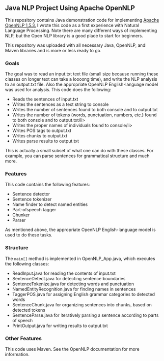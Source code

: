 <html lang="en">
<h2>Java NLP Project Using Apache OpenNLP</h2>
<p>
This repository contains Java demonstration code for implementing <a href="https://opennlp.apache.org/">Apache OpenNLP 1.5.3.</a> I wrote this code as a first experience with Natural Language Processing. Note there are many different ways of implementing NLP, but the Open NLP library is a good place to start for beginners.
</p>
<p>
This repository was uploaded with all necessary Java, OpenNLP, and Maven libraries and is more or less ready to go.
</p>
<h3>Goals</h3>
<p>The goal was to read an input.txt text file (small size because running these classes on longer text can take a loooong time), and write the NLP analysis to an output.txt file. Also the appropriate OpenNLP English-language model was used for analysis. This code does the following:</p>
<ul>
<li>Reads the sentences of input.txt</li>
<li>Writes the sentences as a text string to console</li>
<li>Writes the number of sentences found to both console and to output.txt</li>
<li>Writes the number of tokens (words, punctuation, numbers, etc.) found to both console and to output.txt/li>
<li>Writes the proper names of individuals found to console/li>
<li>Writes POS tags to output.txt</li>
<li>Writes chunks to output.txt</li>
<li>Writes parse results to output.txt</li>
</ul>

<p>This is actually a small subset of what one can do with these classes. For example, you can parse sentences for grammatical structure and much more.</p>


<h3>Features</h3>
<p>
This code contains the following features:</p>
<ul>
<li>Sentence detector</li>
<li>Sentence tokenizer</li>
<li>Name finder to detect named entities</li>
<li>Part-ofspeech tagger</li>
<li>Chunker</li>
<li>Parser</li>
</ul>

<p>As mentioned above, the appropriate OpenNLP English-language model is used to do these tasks.</p>

<h3>Structure</h3>
<p>
The <code>main[]</code> method is implemented in OpenNLP_App.java, which executes the following classes:
<ul>
<li>ReadInput.java for reading the contents of input.txt</li>
<li>SentenceDetect.java for detecting sentence boundaries</li>
<li>SentenceTokenize.java for detecting words and punctuation</li>
<li>NamedEntityRecognition.java for finding names in sentences</li>
<li>TaggerPOS.java for assigning English grammar categories to detected words</li>
<li>SentenceChunk.java for organizing sentences into chunks, based on detected tokens</li>
<li>SentenceParse.java for iteratively parsing a sentence according to parts of speech</li>
<li>PrintOutput.java for writing results to output.txt</li>
</ul>
</p>
<h3>Other Features</h3>
<p>
This code uses Maven. See the OpenNLP documentation for more information.
</p>
</body>
</html>
